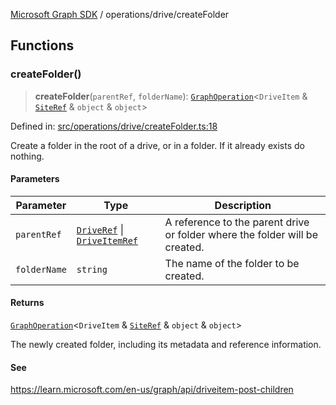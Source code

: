 [Microsoft Graph SDK](../../README.md) / operations/drive/createFolder

## Functions

### createFolder()

> **createFolder**(`parentRef`, `folderName`): [`GraphOperation`](../../GraphOperation.md#graphoperation)\<`DriveItem` & [`SiteRef`](../../SiteRef.md#siteref) & `object` & `object`\>

Defined in: [src/operations/drive/createFolder.ts:18](https://github.com/Future-Secure-AI/microsoft-graph/blob/main/src/operations/drive/createFolder.ts#L18)

Create a folder in the root of a drive, or in a folder. If it already exists do nothing.

#### Parameters

| Parameter | Type | Description |
| ------ | ------ | ------ |
| `parentRef` | [`DriveRef`](../../DriveRef.md#driveref) \| [`DriveItemRef`](../../DriveItemRef.md#driveitemref) | A reference to the parent drive or folder where the folder will be created. |
| `folderName` | `string` | The name of the folder to be created. |

#### Returns

[`GraphOperation`](../../GraphOperation.md#graphoperation)\<`DriveItem` & [`SiteRef`](../../SiteRef.md#siteref) & `object` & `object`\>

The newly created folder, including its metadata and reference information.

#### See

https://learn.microsoft.com/en-us/graph/api/driveitem-post-children
